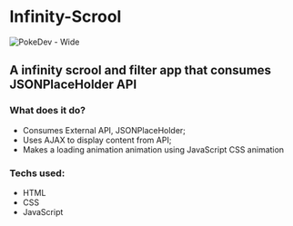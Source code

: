 # Infinity-Scrool


![PokeDev - Wide](https://i.ibb.co/56qn8Y1/a-infinity-Scrool-wide.jpg)


## A infinity scrool and filter app that consumes JSONPlaceHolder API

### What does it do?
- Consumes External API, JSONPlaceHolder;
- Uses AJAX to display content from API;
- Makes a loading animation animation using JavaScript CSS animation

### Techs used:
- HTML
- CSS
- JavaScript
